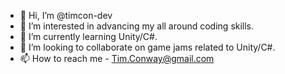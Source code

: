 - 👋 Hi, I’m @timcon-dev
- 👀 I’m interested in advancing my all around coding skills.
- 🌱 I’m currently learning Unity/C#.
- 💞️ I’m looking to collaborate on game jams related to Unity/C#.
- 📫 How to reach me - Tim.Conway@gmail.com

<!---
timcon-dev/timcon-dev is a ✨ special ✨ repository because its `README.md` (this file) appears on your GitHub profile.
You can click the Preview link to take a look at your changes.
--->
